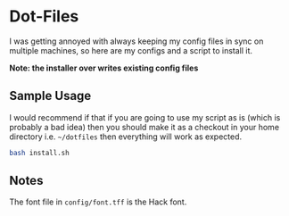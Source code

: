 # Dot-Files

I was getting annoyed with always keeping my config files in sync on multiple machines,
so here are my configs and a script to install it.

**Note: the installer over writes existing config files**

## Sample Usage

I would recommend if that if you are going to use my script as is (which is probably a bad idea) then you should make it as a checkout in your home directory i.e. `~/dotfiles` then everything will work as expected.

~~~bash
bash install.sh
~~~


## Notes

The font file in `config/font.tff` is the Hack font.

